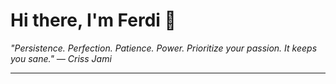 <h1>Hi there, I'm Ferdi 👋</h1>

<p><em>
  "Persistence. Perfection. Patience. Power. Prioritize your passion. It keeps you sane." — Criss Jami
</em></p>

---
